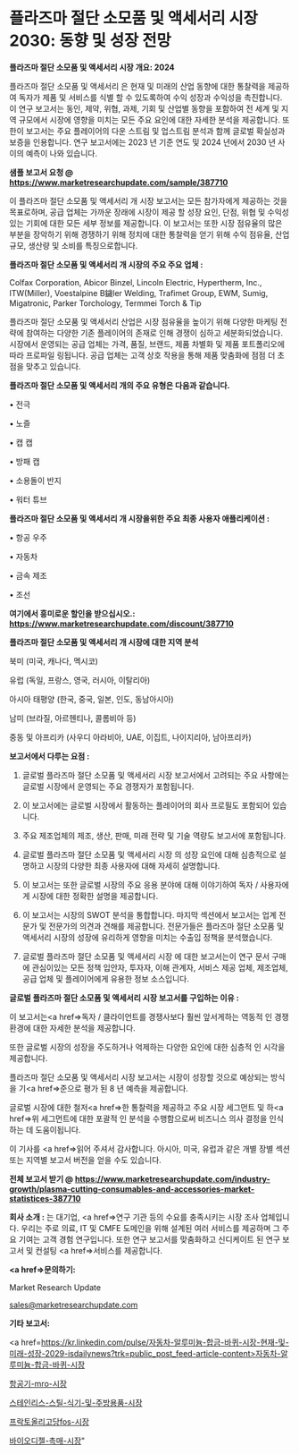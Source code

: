 # 플라즈마 절단 소모품 및 액세서리 시장 2030: 동향 및 성장 전망

<strong>플라즈마 절단 소모품 및 액세서리 시장 개요: 2024</strong>

플라즈마 절단 소모품 및 액세서리 은 현재 및 미래의 산업 동향에 대한 통찰력을 제공하여 독자가 제품 및 서비스를 식별 할 수 있도록하여 수익 성장과 수익성을 촉진합니다. 이 연구 보고서는 동인, 제약, 위협, 과제, 기회 및 산업별 동향을 포함하여 전 세계 및 지역 규모에서 시장에 영향을 미치는 모든 주요 요인에 대한 자세한 분석을 제공합니다. 또한이 보고서는 주요 플레이어의 다운 스트림 및 업스트림 분석과 함께 글로벌 확실성과 보증을 인용합니다. 연구 보고서에는 2023 년 기준 연도 및 2024 년에서 2030 년 사이의 예측이 나와 있습니다.



<strong>샘플 보고서 요청 @ <a href=https://www.marketresearchupdate.com/sample/387710>https://www.marketresearchupdate.com/sample/387710</a></strong>

이 플라즈마 절단 소모품 및 액세서리 개 시장 보고서는 모든 참가자에게 제공하는 것을 목표로하며, 공급 업체는 가까운 장래에 시장이 제공 할 성장 요인, 단점, 위협 및 수익성있는 기회에 대한 모든 세부 정보를 제공합니다. 이 보고서는 또한 시장 점유율의 많은 부분을 장악하기 위해 경쟁하기 위해 정치에 대한 통찰력을 얻기 위해 수익 점유율, 산업 규모, 생산량 및 소비를 특징으로합니다.



<strong>플라즈마 절단 소모품 및 액세서리 개 시장의 주요 주요 업체 :</strong>

Colfax Corporation, Abicor Binzel, Lincoln Electric, Hypertherm, Inc., ITW(Miller), Voestalpine B鐬ler Welding, Trafimet Group, EWM, Sumig, Migatronic, Parker Torchology, Termmei Torch & Tip

플라즈마 절단 소모품 및 액세서리 산업은 시장 점유율을 높이기 위해 다양한 마케팅 전략에 참여하는 다양한 기존 플레이어의 존재로 인해 경쟁이 심하고 세분화되었습니다. 시장에서 운영되는 공급 업체는 가격, 품질, 브랜드, 제품 차별화 및 제품 포트폴리오에 따라 프로파일 링됩니다. 공급 업체는 고객 상호 작용을 통해 제품 맞춤화에 점점 더 초점을 맞추고 있습니다.



<strong>플라즈마 절단 소모품 및 액세서리 개의 주요 유형은 다음과 같습니다.</strong>

• 전극

• 노즐

• 캡 캡

• 방패 캡

• 소용돌이 반지

• 워터 튜브



<strong>플라즈마 절단 소모품 및 액세서리 개 시장을위한 주요 최종 사용자 애플리케이션 :</strong>

• 항공 우주

• 자동차

• 금속 제조

• 조선



<strong>여기에서 흥미로운 할인을 받으십시오.: <a href=https://www.marketresearchupdate.com/discount/387710>https://www.marketresearchupdate.com/discount/387710</a></strong>



<strong>플라즈마 절단 소모품 및 액세서리 개 시장에 대한 지역 분석</strong>

북미 (미국, 캐나다, 멕시코)

유럽 (독일, 프랑스, 영국, 러시아, 이탈리아)

아시아 태평양 (한국, 중국, 일본, 인도, 동남아시아)

남미 (브라질, 아르헨티나, 콜롬비아 등)

중동 및 아프리카 (사우디 아라비아, UAE, 이집트, 나이지리아, 남아프리카)



<strong>보고서에서 다루는 요점 :</strong>

1. 글로벌 플라즈마 절단 소모품 및 액세서리 시장 보고서에서 고려되는 주요 사항에는 글로벌 시장에서 운영되는 주요 경쟁자가 포함됩니다.

2. 이 보고서에는 글로벌 시장에서 활동하는 플레이어의 회사 프로필도 포함되어 있습니다.

3. 주요 제조업체의 제조, 생산, 판매, 미래 전략 및 기술 역량도 보고서에 포함됩니다.

4. 글로벌 플라즈마 절단 소모품 및 액세서리 시장 의 성장 요인에 대해 심층적으로 설명하고 시장의 다양한 최종 사용자에 대해 자세히 설명합니다.

5. 이 보고서는 또한 글로벌 시장의 주요 응용 분야에 대해 이야기하여 독자 / 사용자에게 시장에 대한 정확한 설명을 제공합니다.

6. 이 보고서는 시장의 SWOT 분석을 통합합니다. 마지막 섹션에서 보고서는 업계 전문가 및 전문가의 의견과 견해를 제공합니다. 전문가들은 플라즈마 절단 소모품 및 액세서리 시장의 성장에 유리하게 영향을 미치는 수출입 정책을 분석했습니다.

7. 글로벌 플라즈마 절단 소모품 및 액세서리 시장 에 대한 보고서는이 연구 문서 구매에 관심이있는 모든 정책 입안자, 투자자, 이해 관계자, 서비스 제공 업체, 제조업체, 공급 업체 및 플레이어에게 유용한 정보 소스입니다.



<strong>글로벌 플라즈마 절단 소모품 및 액세서리 시장 보고서를 구입하는 이유 :</strong>

이 보고서는<a href=>독자 / 클</a>라이언트를 경쟁사보다 훨씬 앞서게하는 역동적 인 경쟁 환경에 대한 자세한 분석을 제공합니다.

또한 글로벌 시장의 성장을 주도하거나 억제하는 다양한 요인에 대한 심층적 인 시각을 제공합니다.

플라즈마 절단 소모품 및 액세서리 시장 보고서는 시장이 성장할 것으로 예상되는 방식을 기<a href=>준으로</a> 평가 된 8 년 예측을 제공합니다.

글로벌 시장에 대한 철저<a href=>한 통찰력</a>을 제공하고 주요 시장 세그먼트 및 하<a href=>위 세그</a>먼트에 대한 포괄적 인 분석을 수행함으로써 비즈니스 의사 결정을 인식하는 데 도움이됩니다.

이 기사를 <a href=>읽어 주</a>셔서 감사합니다. 아시아, 미국, 유럽과 같은 개별 장별 섹션 또는 지역별 보고서 버전을 얻을 수도 있습니다.



<strong>전체 보고서 받기 @ <a href=https://www.marketresearchupdate.com/industry-growth/plasma-cutting-consumables-and-accessories-market-statistices-387710>https://www.marketresearchupdate.com/industry-growth/plasma-cutting-consumables-and-accessories-market-statistices-387710</a></strong>



<strong>회사 소개 :</strong>
는 대기업, <a href=>연구 기</a>관 등의 수요를 충족시키는 시장 조사 업체입니다. 우리는 주로 의료, IT 및 CMFE 도메인을 위해 설계된 여러 서비스를 제공하며 그 주요 기여는 고객 경험 연구입니다. 또한 연구 보고서를 맞춤화하고 신디케이트 된 연구 보고서 및 컨설팅 <a href=>서비</a>스를 제공합니다.



<strong><a href=>문의하기:</a></strong>

Market Research Update

sales@marketresearchupdate.com



<strong>기타 보고서:</strong>

<a href=https://kr.linkedin.com/pulse/자동차-알루미늄-합금-바퀴-시장-현재-및-미래-성장-2029-isdailynews?trk=public_post_feed-article-content>자동차-알루미늄-합금-바퀴-시장</a>

<a href=https://www.linkedin.com/pulse/항공기-mro-시장-현재-및-미래-성장-2029-market-matrix-musings-analysis/>항공기-mro-시장</a>

<a href=https://www.linkedin.com/pulse/스테인리스-스틸-식기-및-주방용품-시장-현재-미래-성장-2029-c6khf/>스테인리스-스틸-식기-및-주방용품-시장</a>

<a href=https://www.linkedin.com/pulse/프락토올리고당fos-시장-규모-및-성장-2023-isdailynews-g0zpf/>프락토올리고당fos-시장</a>

<a href=https://www.linkedin.com/pulse/바이오디젤-촉매-시장-경쟁-분석-및-성장-잠재력-2030-consumer-connection-compendium-ana-pgixf/>바이오디젤-촉매-시장</a>"
